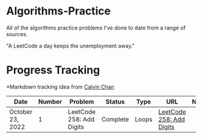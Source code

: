 # Algorithms-Practice

All of the algorithms practice problems I've done to date from a range of sources.

"A LeetCode a day keeps the unemployment away."

# Progress Tracking
*Markdown tracking idea from [Calvin Chan](https://github.com/calvinchankf)

| Date                 | Number  | Problem                                                                                                                                  | Status                     | Type                            | URL                                                                                                        | Notes                                                                                                                        |
| -------------------- | ------- | ---------------------------------------------------------------------------------------------------------------------------------------- | -------------------------- |------------------------------- | ---------------------------------------------------------------------------------------------------------- | ---------------------------------------------------------------------------------------------------------------------------- |
| October 23, 2022     | 1       | LeetCode 258: Add Digits                                                                                                                 | Complete                   | Loops                           | [LeetCode 258: Add Digits](https://leetcode.com/problems/add-digits/)                                      |                                                                                                                              |

